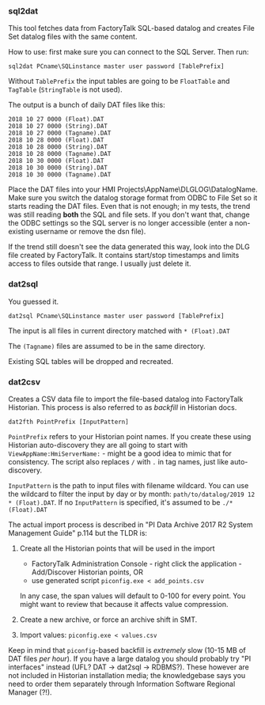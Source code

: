 ### sql2dat

This tool fetches data from FactoryTalk SQL-based datalog and creates File Set datalog files with the same content.

How to use: first make sure you can connect to the SQL Server. Then run:

```
sql2dat PCname\SQLinstance master user password [TablePrefix]
```

Without `TablePrefix` the input tables are going to be `FloatTable` and `TagTable` (`StringTable` is not used).

The output is a bunch of daily DAT files like this:

```
2018 10 27 0000 (Float).DAT
2018 10 27 0000 (String).DAT
2018 10 27 0000 (Tagname).DAT
2018 10 28 0000 (Float).DAT
2018 10 28 0000 (String).DAT
2018 10 28 0000 (Tagname).DAT
2018 10 30 0000 (Float).DAT
2018 10 30 0000 (String).DAT
2018 10 30 0000 (Tagname).DAT
```

Place the DAT files into your HMI Projects\AppName\DLGLOG\DatalogName. Make sure you switch the datalog storage format from ODBC to File Set so it starts reading the DAT files. Even that is not enough; in my tests, the trend was still reading **both** the SQL and file sets. If you don't want that, change the ODBC settings so the SQL server is no longer accessible (enter a non-existing username or remove the dsn file).

If the trend still doesn't see the data generated this way, look into the DLG file created by FactoryTalk. It contains start/stop timestamps and limits access to files outside that range. I usually just delete it.

### dat2sql

You guessed it.

```
dat2sql PCname\SQLinstance master user password [TablePrefix]
```

The input is all files in current directory matched with `* (Float).DAT`

The `(Tagname)` files are assumed to be in the same directory.

Existing SQL tables will be dropped and recreated.

### dat2csv

Creates a CSV data file to import the file-based datalog into FactoryTalk Historian. This process is also referred to as *backfill* in Historian docs.

```
dat2fth PointPrefix [InputPattern]
```

`PointPrefix` refers to your Historian point names. If you create these using Historian auto-discovery they are all going to start with `ViewAppName:HmiServerName:` - might be a good idea to mimic that for consistency. The script also replaces `/` with `.` in tag names, just like auto-discovery.

`InputPattern` is the path to input files with filename wildcard. You can use the wildcard to filter the input by day or by month: `path/to/datalog/2019 12 * (Float).DAT`. If no `InputPattern` is specified, it's assumed to be `./* (Float).DAT`

The actual import process is described in "PI Data Archive 2017 R2 System Management Guide" p.114 but the TLDR is:

1. Create all the Historian points that will be used in the import

   - FactoryTalk Administration Console - right click the application - Add/Discover Historian points, OR
   - use generated script `piconfig.exe < add_points.csv` 

   In any case, the span values will default to 0-100 for every point. You might want to review that because it affects value compression.

2. Create a new archive, or force an archive shift in SMT.

3. Import values: `piconfig.exe < values.csv`

Keep in mind that `piconfig`-based backfill is *extremely* slow (10-15 MB of DAT files *per hour*). If you have a large datalog you should probably try "PI interfaces" instead (UFL? DAT -> dat2sql -> RDBMS?). These however are not included in Historian installation media; the knowledgebase says you need to order them separately through Information Software Regional Manager (?!).
